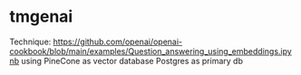 # tmgenai

Technique: https://github.com/openai/openai-cookbook/blob/main/examples/Question_answering_using_embeddings.ipynb
using PineCone as vector database
Postgres as primary db
